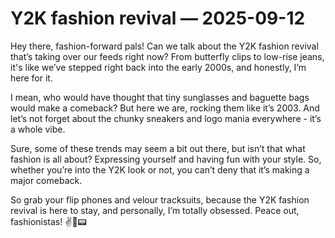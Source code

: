 # Y2K fashion revival — 2025-09-12

Hey there, fashion-forward pals! Can we talk about the Y2K fashion revival that’s taking over our feeds right now? From butterfly clips to low-rise jeans, it's like we’ve stepped right back into the early 2000s, and honestly, I’m here for it. 

I mean, who would have thought that tiny sunglasses and baguette bags would make a comeback? But here we are, rocking them like it’s 2003. And let’s not forget about the chunky sneakers and logo mania everywhere - it’s a whole vibe.

Sure, some of these trends may seem a bit out there, but isn’t that what fashion is all about? Expressing yourself and having fun with your style. So, whether you’re into the Y2K look or not, you can’t deny that it’s making a major comeback. 

So grab your flip phones and velour tracksuits, because the Y2K fashion revival is here to stay, and personally, I’m totally obsessed. Peace out, fashionistas! ✌️🦋📟